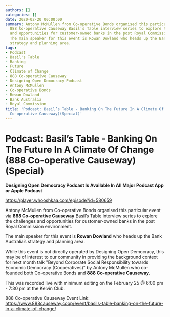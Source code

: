 ```yaml
---
authors: []
categories: []
date: 2020-02-20 00:00:00
summary: Antony McMullen from Co-operative Bonds organised this particular event via
  888 Co-operative Causeway Basil’s Table interview series to explore the challenges
  and opportunities for customer-owned banks in the post Royal Commission environment.
  The main speaker for this event is Rowan Dowland who heads up the Bank Australia’s
  strategy and planning area.
tags:
- Podcast
- Basil's Table
- Banking
- Future
- Climate of Change
- 888 Co-operative Causeway
- Designing Open Democracy Podcast
- Antony McMullen
- Co-operative Bonds
- Rowan Dowland
- Bank Australia
- Royal Commission
title: 'Podcast: Basil’s Table - Banking On The Future In A Climate Of Change (888
  Co-operative Causeway)(Special)'
---
```


# Podcast: Basil’s Table - Banking On The Future In A Climate Of Change (888 Co-operative Causeway)(Special)

**Designing Open Democracy Podcast Is Available In All Major Podcast App or Apple Podcast**

https://player.whooshkaa.com/episode?id=580659

Antony McMullen from Co-operative Bonds organised this particular event via **888 Co-operative Causeway** Basil’s Table interview series to explore the challenges and opportunities for customer-owned banks in the post Royal Commission environment.

The main speaker for this event is **Rowan Dowland** who heads up the Bank Australia’s strategy and planning area.

While this event is not directly operated by Designing Open Democracy, this may be of interest to our community in providing the background context for next month talk "Beyond Corporate Social Responsibility towards Economic Democracy (Cooperatives)" by Antony McMullen who co-founded both Co-operative Bonds and **888 Co-operative Causeway.**

This was recorded live with minimum editing on the February 25 @ 6:00 pm - 7:30 pm at the Kelvin Club.

888 Co-operative Causeway Event Link: https://www.888causeway.coop/event/basils-table-banking-on-the-future-in-a-climate-of-change/

<!-- more -->
